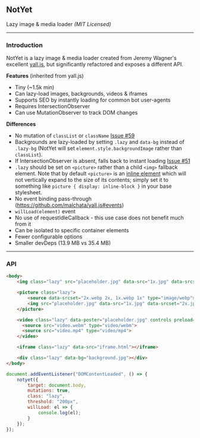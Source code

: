 ## NotYet

Lazy image & media loader _(MIT Licensed)_

---
### Introduction

NotYet is a lazy image & media loader created from Jeremy Wagner's excellent [yall.js](https://github.com/malchata/yall.js), but significantly refactored and exposes a different API.

**Features** (inherited from yall.js)

- Tiny (~1.5k min)
- Can lazy-load images, backgrounds, videos & iframes
- Supports SEO by instantly loading for common bot user-agents
- Requires IntersectionObserver
- Can use MutationObserver to track DOM changes

**Differences**

- No mutation of `classList` or `className` [Issue #59](https://github.com/malchata/yall.js/issues/59)
- Backgrounds are lazy-loaded by setting `.lazy` and `data-bg` instead of `.lazy-bg` (NotYet will set `element.style.backgroundImage` rather than `classList`).
- If IntersectionObserver is absent, falls back to instant loading [Issue #51](https://github.com/malchata/yall.js/issues/51)
- `.lazy` should be set on `<picture>` rather than a child `<img>` fallback element. Note that by default `<picture>` is an [inline element](https://developer.mozilla.org/en-US/docs/Web/HTML/Inline_elements#Elements) which will not vertically expand to the size of its contents; simply set it to something like `picture { display: inline-block }` in your base stylesheet.
- No event binding pass-through (https://github.com/malchata/yall.js#events)
- `willLoad(element)` event
- No use of requestIdleCallback - this use case does not benefit much from it
- Can be isolated to specific container elements
- Fewer configurable options
- Smaller devDeps (13.9 MB vs 35.4 MB)

---
### API

```html
<body>
    <img class="lazy" src="placeholder.jpg" data-src="1x.jpg" data-srcset="2x.jpg 2x, 1x.jpg 1x">

    <picture class="lazy">
        <source data-srcset="2x.webp 2x, 1x.webp 1x" type="image/webp">
        <img src="placeholder.jpg" data-src="1x.jpg" data-srcset="2x.jpg 2x, 1x.jpg 1x">
    </picture>

    <video class="lazy" data-poster="placeholder.jpg" controls preload="none">
      <source src="video.webm" type="video/webm">
      <source src="video.mp4" type="video/mp4">
    </video>

    <iframe class="lazy" data-src="iframe.html"></iframe>

    <div class="lazy" data-bg="background.jpg"></div>
</body>
```

```js
document.addEventListener("DOMContentLoaded", () => {
    notyet({
        target: document.body,
        mutations: true,
        class: "lazy",
        threshold: "200px",
        willLoad: el => {
            console.log(el);
        }
    });
});
```